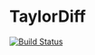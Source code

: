 # TaylorDiff

[![Build Status](https://github.com/tansongchen/TaylorDiff.jl/actions/workflows/CI.yml/badge.svg?branch=main)](https://github.com/tansongchen/TaylorDiff.jl/actions/workflows/CI.yml?query=branch%3Amain)
